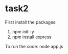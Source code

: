 # task2
First install the packages:
1. npm init -y
2. npm install express

To run the code:
node app.js
